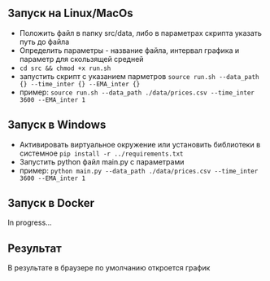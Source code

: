 ## Запуск на Linux/MacOs

- Положить файл в папку src/data, либо в параметрах скрипта указать путь до файла
- Определить параметры - название файла, интервал графика и параметр для скользящей средней
- `cd src && chmod +x run.sh`
- запустить скрипт с указанием парметров `source run.sh --data_path {} --time_inter {} --EMA_inter {}`
- пример: `source run.sh --data_path ./data/prices.csv --time_inter 3600 --EMA_inter 1`

## Запуск в Windows

- Активировать виртуальное окружение или установить библиотеки в системное `pip install -r ../requirements.txt`
- Запустить python файл main.py с параметрами
- пример: `python main.py --data_path ./data/prices.csv --time_inter 3600 --EMA_inter 1`

## Запуск в Docker

In progress...

## Результат

В результате в браузере по умолчанию откроется график 